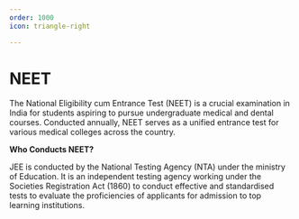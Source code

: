 ```yaml
---
order: 1000
icon: triangle-right

---
```


# NEET

The National Eligibility cum Entrance Test (NEET) is a crucial examination in India for students aspiring to pursue undergraduate medical and dental courses. Conducted annually, NEET serves as a unified entrance test for various medical colleges across the country.

**Who Conducts NEET?**

JEE is conducted by the National Testing Agency (NTA) under the ministry of Education. It is an independent testing agency working under the Societies Registration Act (1860) to conduct effective and standardised tests to evaluate the proficiencies of applicants for admission to top learning institutions. 